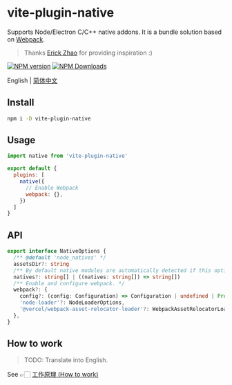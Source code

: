 # vite-plugin-native

Supports Node/Electron C/C++ native addons. It is a bundle solution based on [Webpack](https://github.com/webpack/webpack).

> Thanks [Erick Zhao](https://github.com/erickzhao) for providing inspiration :)

[![NPM version](https://img.shields.io/npm/v/vite-plugin-native.svg)](https://npmjs.org/package/vite-plugin-native)
[![NPM Downloads](https://img.shields.io/npm/dm/vite-plugin-native.svg)](https://npmjs.org/package/vite-plugin-native)

English | [简体中文](./README.zn-CN.md)

## Install

```bash
npm i -D vite-plugin-native
```

## Usage

```js
import native from 'vite-plugin-native'

export default {
  plugins: [
    native({
      // Enable Webpack
      webpack: {},
    })
  ]
}
```

## API

```ts
export interface NativeOptions {
  /** @default 'node_natives' */
  assetsDir?: string
  /** By default native modules are automatically detected if this option is not explicitly configure by the user. */
  natives?: string[] | ((natives: string[]) => string[])
  /** Enable and configure webpack. */
  webpack?: {
    config?: (config: Configuration) => Configuration | undefined | Promise<Configuration | undefined>
    'node-loader'?: NodeLoaderOptions,
    '@vercel/webpack-asset-relocator-loader'?: WebpackAssetRelocatorLoader,
  },
}
```

## How to work

> TODO: Translate into English.

See 👉🏻 [工作原理 (How to work)](./README.zn-CN.md#工作原理)
